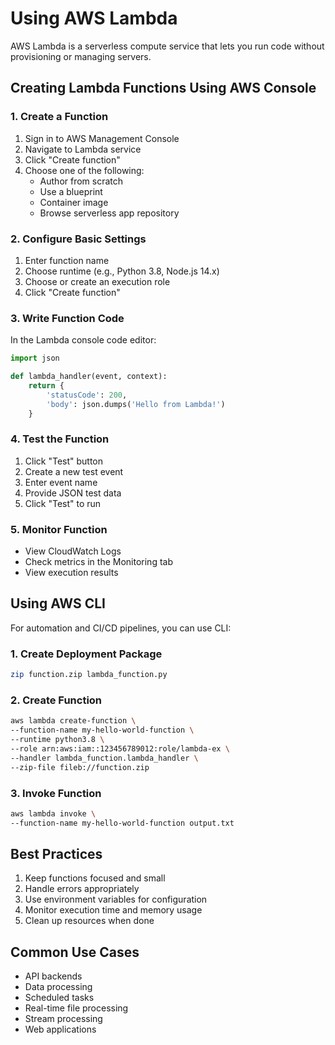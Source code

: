 # Using AWS Lambda

AWS Lambda is a serverless compute service that lets you run code without provisioning or managing servers.

## Creating Lambda Functions Using AWS Console

### 1. Create a Function
1. Sign in to AWS Management Console
2. Navigate to Lambda service
3. Click "Create function"
4. Choose one of the following:
   - Author from scratch
   - Use a blueprint
   - Container image
   - Browse serverless app repository

### 2. Configure Basic Settings
1. Enter function name
2. Choose runtime (e.g., Python 3.8, Node.js 14.x)
3. Choose or create an execution role
4. Click "Create function"

### 3. Write Function Code
In the Lambda console code editor:
```python
import json

def lambda_handler(event, context):
    return {
        'statusCode': 200,
        'body': json.dumps('Hello from Lambda!')
    }
```

### 4. Test the Function
1. Click "Test" button
2. Create a new test event
3. Enter event name
4. Provide JSON test data
5. Click "Test" to run

### 5. Monitor Function
- View CloudWatch Logs
- Check metrics in the Monitoring tab
- View execution results

## Using AWS CLI

For automation and CI/CD pipelines, you can use CLI:

### 1. Create Deployment Package
```bash
zip function.zip lambda_function.py
```

### 2. Create Function
```bash
aws lambda create-function \
--function-name my-hello-world-function \
--runtime python3.8 \
--role arn:aws:iam::123456789012:role/lambda-ex \
--handler lambda_function.lambda_handler \
--zip-file fileb://function.zip
```

### 3. Invoke Function
```bash
aws lambda invoke \
--function-name my-hello-world-function output.txt
```

## Best Practices
1. Keep functions focused and small
2. Handle errors appropriately
3. Use environment variables for configuration
4. Monitor execution time and memory usage
5. Clean up resources when done

## Common Use Cases
- API backends
- Data processing
- Scheduled tasks
- Real-time file processing
- Stream processing
- Web applications
